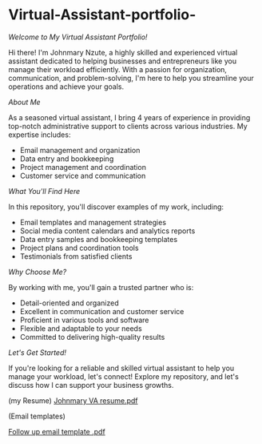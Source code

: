# Virtual-Assistant-portfolio-
*Welcome to My Virtual Assistant Portfolio!*

Hi there! I'm Johnmary Nzute, a highly skilled and experienced virtual assistant dedicated to helping businesses and entrepreneurs like you manage their workload efficiently. With a passion for organization, communication, and problem-solving, I'm here to help you streamline your operations and achieve your goals.

*About Me*

As a seasoned virtual assistant, I bring 4 years of experience in providing top-notch administrative support to clients across various industries. My expertise includes:

- Email management and organization
- Data entry and bookkeeping
- Project management and coordination
- Customer service and communication

*What You'll Find Here*

In this repository, you'll discover examples of my work, including:

- Email templates and management strategies
- Social media content calendars and analytics reports
- Data entry samples and bookkeeping templates
- Project plans and coordination tools
- Testimonials from satisfied clients

*Why Choose Me?*

By working with me, you'll gain a trusted partner who is:

- Detail-oriented and organized
- Excellent in communication and customer service
- Proficient in various tools and software
- Flexible and adaptable to your needs
- Committed to delivering high-quality results

*Let's Get Started!*

If you're looking for a reliable and skilled virtual assistant to help you manage your workload, let's connect! Explore my repository, and let's discuss how I can support your business growths.


(my Resume)
[Johnmary VA resume.pdf](https://github.com/user-attachments/files/15512559/Johnmary.VA.resume.pdf)



(Email templates)

[Follow up email template .pdf](https://github.com/user-attachments/files/15514053/Follow.up.email.template.pdf)
